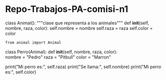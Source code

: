 # Repo-Trabajos-PA-comisi-n1
class Animal():
    """clase que representa a los animales"""
    def __init__(self, nombre, raza, color):
        self.nombre = nombre
        self.raza = raza
        self.color = color

    from animal import Animal
class Perro(Animal):
    def __init__(self, nombre, raza, color):  
      nombre = "Pedro"
      raza = "Pitbull"
      color = "Marron"

print("Mi perro es:", self.raza)
print("Se llama:", self.nombre)
print("Mi perro es:", self.color)
